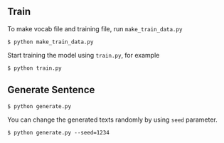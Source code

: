## Train
To make vocab file and training file, run `make_train_data.py`
```
$ python make_train_data.py
```

Start training the model using `train.py`, for example

```
$ python train.py
```

## Generate Sentence
```
$ python generate.py
```

You can change the generated texts randomly by using `seed` parameter.

```
$ python generate.py --seed=1234
```

